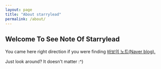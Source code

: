 ```yaml
---
layout: page
title: "About starrylead"
permalink: /about/
---
```

## Welcome To See Note Of Starrylead

You came here right direction if you were finding [바보의 노트(Naver blog).](https://blog.naver.com/noyaum)

Just look around? It doesn't matter :^)